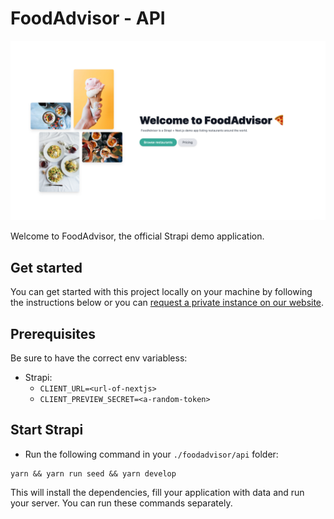 # FoodAdvisor - API

![FoodAdvisor](../foodadvisor.png)

Welcome to FoodAdvisor, the official Strapi demo application.

## Get started

You can get started with this project locally on your machine by following the instructions below or you can [request a private instance on our website](https://strapi.io/demo).

## Prerequisites

Be sure to have the correct env variabless:

- Strapi:
  - `CLIENT_URL=<url-of-nextjs>`
  - `CLIENT_PREVIEW_SECRET=<a-random-token>`

## Start Strapi

- Run the following command in your `./foodadvisor/api` folder:

```
yarn && yarn run seed && yarn develop
```

This will install the dependencies, fill your application with data and run your server. You can run these commands separately.
